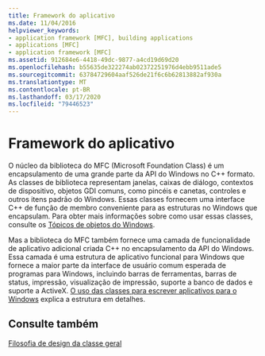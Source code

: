 ```yaml
---
title: Framework do aplicativo
ms.date: 11/04/2016
helpviewer_keywords:
- application framework [MFC], building applications
- applications [MFC]
- application framework [MFC]
ms.assetid: 912684e6-4418-49dc-9877-a4cd19d69d20
ms.openlocfilehash: b55635de322274ab02372251976d4ebb9511ade5
ms.sourcegitcommit: 63784729604aaf526de21f6c6b62813882af930a
ms.translationtype: MT
ms.contentlocale: pt-BR
ms.lasthandoff: 03/17/2020
ms.locfileid: "79446523"
---
```

# <a name="application-framework"></a>Framework do aplicativo

O núcleo da biblioteca do MFC (Microsoft Foundation Class) é um encapsulamento de uma grande parte da API do Windows no C++ formato. As classes de biblioteca representam janelas, caixas de diálogo, contextos de dispositivo, objetos GDI comuns, como pincéis e canetas, controles e outros itens padrão do Windows. Essas classes fornecem uma interface C++ de função de membro conveniente para as estruturas no Windows que encapsulam. Para obter mais informações sobre como usar essas classes, consulte os [Tópicos de objetos do Windows](../mfc/window-objects.md).

Mas a biblioteca do MFC também fornece uma camada de funcionalidade de aplicativo adicional criada C++ no encapsulamento da API do Windows. Essa camada é uma estrutura de aplicativo funcional para Windows que fornece a maior parte da interface de usuário comum esperada de programas para Windows, incluindo barras de ferramentas, barras de status, impressão, visualização de impressão, suporte a banco de dados e suporte a ActiveX. [O uso das classes para escrever aplicativos para o Windows](../mfc/using-the-classes-to-write-applications-for-windows.md) explica a estrutura em detalhes.

## <a name="see-also"></a>Consulte também

[Filosofia de design da classe geral](../mfc/general-class-design-philosophy.md)
